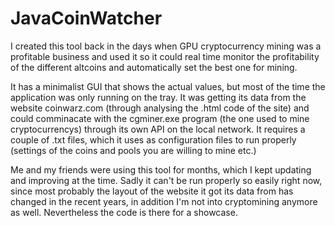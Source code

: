 # JavaCoinWatcher

I created this tool back in the days when GPU cryptocurrency mining was a profitable business and used it so it could real time monitor the profitability of the different altcoins and automatically set the best one for mining.

It has a minimalist GUI that shows the actual values, but most of the time the application was only running on the tray.
It was getting its data from the website coinwarz.com (through analysing the .html code of the site) and could comminacate with the cgminer.exe program (the one used to mine cryptocurrencys) through its own API on the local network. It requires a couple of .txt files, which it uses as configuration files to run properly (settings of the coins and pools you are willing to mine etc.)

Me and my friends were using this tool for months, which I kept updating and improving at the time. Sadly it can't be run properly so easily right now, since most probably the layout of the website it got its data from has changed in the recent years, in addition I'm not into cryptomining anymore as well. Nevertheless the code is there for a showcase.
